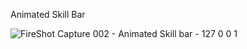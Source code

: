 Animated Skill Bar

![FireShot Capture 002 - Animated Skill bar - 127 0 0 1](https://github.com/PrinceKashyap08/Animated-Skill-bar/assets/153056595/5ebc19a7-90df-4c24-9aa7-7a00cd8565d6)
